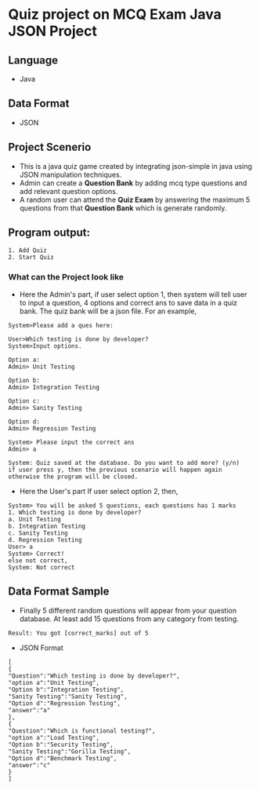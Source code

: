 # Quiz project on MCQ Exam Java JSON Project

## Language
- Java

## Data Format
- JSON

## Project Scenerio
- This is a java quiz game created by integrating json-simple in java using JSON manipulation techniques. <br>
- Admin can create a **Question Bank** by adding mcq type questions and add relevant question options.  <br />
- A random user can attend the **Quiz Exam** by answering the maximum 5 questions from that **Question Bank** which is generate randomly.

## Program output:
 ```
1. Add Quiz
2. Start Quiz

 ```
 ### What can the Project look like 
 - Here the Admin's part,
 if user select option 1, then system will tell user to input a question, 4 options and correct ans to save data in a quiz bank. The quiz bank will be a json file. 
 For  an example,
  ```
System>Please add a ques here:

User>Which testing is done by developer?
System>Input options.

Option a:
Admin> Unit Testing

Option b:
Admin> Integration Testing

Option c:
Admin> Sanity Testing

Option d:
Admin> Regression Testing

System> Please input the correct ans
Admin> a

System: Quiz saved at the database. Do you want to add more? (y/n)
if user press y, then the previous scenario will happen again otherwise the program will be closed.

 ```
 
 - Here the User's part
   If user select option 2,  then,
 ```
System> You will be asked 5 questions, each questions has 1 marks
1. Which testing is done by developer?
a. Unit Testing
b. Integration Testing
c. Sanity Testing
d. Regression Testing
User> a
System> Correct!
else not correct,
System: Not correct

 ```
 
 ## Data Format Sample
- Finally 5 different random questions will appear from your question database. At least add 15 questions from any category from testing.
 ```
Result: You got [correct_marks] out of 5

 ```
 - JSON Format 
 ```
[
{
"Question":"Which testing is done by developer?",
"option a":"Unit Testing",
"Option b":"Integration Testing",
"Sanity Testing":"Sanity Testing",
"Option d":"Regression Testing",
"answer":"a"
},
{
"Question":"Which is functional testing?",
"option a":"Load Testing",
"Option b":"Security Testing",
"Sanity Testing":"Gorilla Testing",
"Option d":"Benchmark Testing",
"answer":"c"
}
]

 ```

